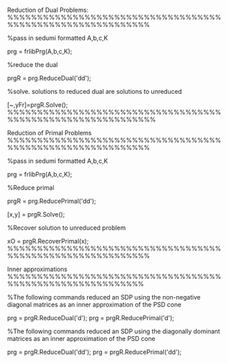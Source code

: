 Reduction of Dual Problems:
%%%%%%%%%%%%%%%%%%%%%%%%%%%%%%%%%%%%%%%%%%%%%%%%%%%%%%%%%%%%

%pass in sedumi formatted A,b,c,K

prg = frlibPrg(A,b,c,K);

%reduce the dual

prgR = prg.ReduceDual('dd');

%solve. solutions to reduced dual are solutions to unreduced

[~,yFr]=prgR.Solve();
%%%%%%%%%%%%%%%%%%%%%%%%%%%%%%%%%%%%%%%%%%%%%%%%%%%%%%%%%%%%%


Reduction of Primal Problems
%%%%%%%%%%%%%%%%%%%%%%%%%%%%%%%%%%%%%%%%%%%%%%%%%%%%%%%%%%%%

%pass in sedumi formatted A,b,c,K

prg = frlibPrg(A,b,c,K);

%Reduce primal

prgR = prg.ReducePrimal('dd');

[x,y] = prgR.Solve();

%Recover solution to unreduced problem

xO = prgR.RecoverPrimal(x);
%%%%%%%%%%%%%%%%%%%%%%%%%%%%%%%%%%%%%%%%%%%%%%%%%%%%%%%%%%%%



Inner approximations
%%%%%%%%%%%%%%%%%%%%%%%%%%%%%%%%%%%%%%%%%%%%%%%%%%%%%%%%%%%

%The following commands reduced an SDP using the non-negative diagonal  matrices as an inner approximation of the PSD cone

prg = prgR.ReduceDual('d');
prg = prgR.ReducePrimal('d');


%The following commands reduced an SDP using the diagonally dominant matrices as an inner approximation of the PSD cone

prg = prgR.ReduceDual('dd');
prg = prgR.ReducePrimal('dd');



